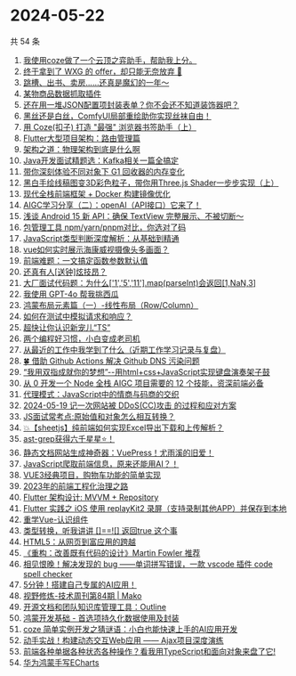 # 2024-05-22

共 54 条

<!-- BEGIN JUEJIN -->
<!-- 最后更新时间 2024-05-22 07:01:03 +0800 -->
1. [我使用coze做了一个云顶之弈助手，帮助我上分。](https://juejin.cn/post/7370244444282667034)
1. [终于拿到了 WXG 的 offer，却只能无奈放弃 🥺](https://juejin.cn/post/7370682998990553100)
1. [跳槽、出书、卖房......还真是魔幻的一年～](https://juejin.cn/post/7369984692718616576)
1. [某物商品数据抓取插件](https://juejin.cn/post/7369865018765312034)
1. [还在用一堆JSON配置项封装表单？你不会还不知道装饰器吧？](https://juejin.cn/post/7370170468781506575)
1. [黑丝还是白丝，ComfyUI局部重绘助你实现丝袜自由！](https://juejin.cn/post/7370516186909622313)
1. [用 Coze(扣子) 打造 "最强" 浏览器书签助手（上）](https://juejin.cn/post/7369868541933338639)
1. [Flutter大型项目架构：路由管理篇](https://juejin.cn/post/7369856197514543139)
1. [架构之道：物理架构到底是什么啊](https://juejin.cn/post/7369934780749217804)
1. [Java开发面试精题选：Kafka相关一篇全搞定](https://juejin.cn/post/7369884289712324659)
1. [带你深刻体验不同对象下 G1 回收器的内存变化](https://juejin.cn/post/7369984692718157824)
1. [黑白手绘线稿图变3D彩色粒子，带你用Three.js Shader一步步实现（上）](https://juejin.cn/post/7370513151051530267)
1. [现代全栈前端框架 + Docker 构建镜像优化](https://juejin.cn/post/7370184763677917193)
1. [AIGC学习分享（二）：openAI（API接口）它来了！](https://juejin.cn/post/7370197993678962738)
1. [浅谈 Android 15 新 API：确保 TextView 完整展示、不被切断～](https://juejin.cn/post/7370170468780933135)
1. [包管理工具 npm/yarn/pnpm对比，你选对了码](https://juejin.cn/post/7370008254719803431)
1. [JavaScript类型判断深度解析：从基础到精通](https://juejin.cn/post/7369978126144847883)
1. [vue如何实时展示海康威视摄像头多画面？](https://juejin.cn/post/7369783680425852938)
1. [前端难题：一文搞定函数参数默认值](https://juejin.cn/post/7370344254693081097)
1. [还真有人[送钟]炫技昂？](https://juejin.cn/post/7370344254693097481)
1. [大厂面试代码题：为什么['1','5','11'].map(parseInt)会返回[1,NaN,3]](https://juejin.cn/post/7370630910071373874)
1. [我使用 GPT-4o 帮我挑西瓜](https://juejin.cn/post/7370327567763816498)
1. [鸿蒙布局元素篇（一）-线性布局（Row/Column）](https://juejin.cn/post/7369865018765377570)
1. [如何在测试中模拟请求和响应？](https://juejin.cn/post/7369892677641388082)
1. [超快让你认识新宠儿“TS”](https://juejin.cn/post/7369877722485047350)
1. [两个编程好习惯，小白变成老司机](https://juejin.cn/post/7370513151051923483)
1. [从最近的工作中我学到了什么（近期工作学习记录与复盘）](https://juejin.cn/post/7369934780748906508)
1. [🍀 借助 Github Actions 解决 Github DNS 污染问题 ](https://juejin.cn/post/7369789429547302923)
1. [“我用双指成就你的梦想”--用html+css+JavaScript实现键盘演奏架子鼓](https://juejin.cn/post/7370682158103756838)
1. [从 0 开发一个 Node 全栈 AIGC 项目需要的 12 个技能，资深前端必备](https://juejin.cn/post/7370640471393927178)
1. [代理模式：JavaScript中的情商与码商的交织](https://juejin.cn/post/7370197993679339570)
1. [2024-05-19 记一次网站被 DDoS(CC)攻击 的过程和应对方案](https://juejin.cn/post/7370138993063886900)
1. [JS面试常考点:原始值和对象怎么相互转换？](https://juejin.cn/post/7370993837303365670)
1. [💥【sheetjs】纯前端如何实现Excel导出下载和上传解析？](https://juejin.cn/post/7369903163803238415)
1. [ast-grep获得六千星星⭐️！](https://juejin.cn/post/7369897767182139392)
1. [静态文档网站生成神奇器：VuePress！尤雨溪的旧爱！](https://juejin.cn/post/7369868541934551055)
1. [JavaScript爬取前端信息，原来还能用AI？！](https://juejin.cn/post/7370994785656176667)
1. [VUE3经典项目，购物车功能的简单实现](https://juejin.cn/post/7370720522656235558)
1. [2023年的前端工程化治理之路](https://juejin.cn/post/7370197993679355954)
1. [Flutter 架构设计: MVVM + Repository](https://juejin.cn/post/7370244444282994714)
1. [Flutter 实践之 iOS 使用 replayKit2 录屏（支持录制其他APP）并保存到本地](https://juejin.cn/post/7370002856038301696)
1. [重学Vue-认识组件](https://juejin.cn/post/7369876349488021543)
1. [类型转换，听我讲讲 []==![] 返回true 这个事](https://juejin.cn/post/7371000326130106418)
1. [HTML5：从网页到富应用的跨越](https://juejin.cn/post/7370244444282896410)
1. [《重构：改善既有代码的设计》Martin Fowler 推荐](https://juejin.cn/post/7369993845750792243)
1. [相见恨晚！解决发现的 bug ——单词拼写错误，一款 vscode 插件 code spell checker](https://juejin.cn/post/7370008254720639015)
1. [5分钟！搭建自己专属的AI应用！](https://juejin.cn/post/7370164020869496859)
1. [视野修炼-技术周刊第84期 | Mako](https://juejin.cn/post/7370386370869887003)
1. [开源文档和团队知识库管理工具：Outline](https://juejin.cn/post/7370002856039137280)
1. [鸿蒙开发基础 - 首选项持久化数据使用及封装](https://juejin.cn/post/7369909173940142089)
1. [coze 简单实例开发之猜谜语：小白也能快速上手的AI应用开发](https://juejin.cn/post/7370184763679064073)
1. [动手实战！构建动态交互Web应用 —— Ajax项目深度演练](https://juejin.cn/post/7370993837303709734)
1. [前端各种单据各种状态各种操作？看我用TypeScript和面向对象来盘了它!](https://juejin.cn/post/7370925894662193204)
1. [华为鸿蒙手写ECharts ](https://juejin.cn/post/7370008254719950887)
<!-- END JUEJIN -->